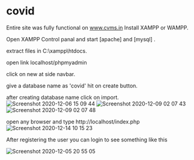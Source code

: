 

# covid
Entire site was fully functional on www.cvms.in
Install XAMPP or WAMPP.

Open XAMPP Control panal and start [apache] and [mysql] .

extract files in C:\xampp\htdocs.

open link localhost/phpmyadmin

click on new at side navbar.

give a database name as 'covid' hit on create button.

after creating database name click on import.
![Screenshot 2020-12-06 15 09 44](https://user-images.githubusercontent.com/71206184/129033849-cf7fd7de-8159-4ab9-b31c-903120a9c1a0.png)
![Screenshot 2020-12-09 02 07 43](https://user-images.githubusercontent.com/71206184/129033855-828ee59a-4978-48b3-839b-d9ca75076686.png)
![Screenshot 2020-12-09 02 07 48](https://user-images.githubusercontent.com/71206184/129033858-897e5868-f5dc-4fd5-8352-f51c5851338c.png)




open any browser and type http://localhost/index.php
![Screenshot 2020-12-14 10 15 23](https://user-images.githubusercontent.com/71206184/129033904-caec0675-3d9e-4f3c-bde7-10a8b2cb2073.png)

After registering the user you can login to see something like this


![Screenshot 2020-12-05 20 55 05](https://user-images.githubusercontent.com/71206184/129034065-9c942029-d387-43df-b9fc-207bb2b5ffa6.png)


